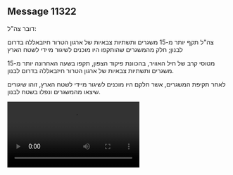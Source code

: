 ## Message 11322

דובר צה"ל:

צה"ל תקף יותר מ-15 משגרים ותשתיות צבאיות של ארגון הטרור חיזבאללה בדרום לבנון; חלק מהמשגרים שהותקפו היו מוכנים לשיגור מיידי לשטח הארץ

מטוסי קרב של חיל האוויר, בהכוונת פיקוד הצפון, תקפו בשעה האחרונה יותר מ-15 משגרים ותשתיות צבאיות של ארגון הטרור חיזבאללה בדרום לבנון.

לאחר תקיפת המשגרים, אשר חלקם היו מוכנים לשיגור מיידי לשטח הארץ, זוהו שיגורים שיצאו מהמשגרים ונפלו בשטח לבנון.

![Video](https://data.iron-swords.co.il/2024/September/06/https://data.iron-swords.co.il/2024/September/06/11322/11322_media.mp4)
